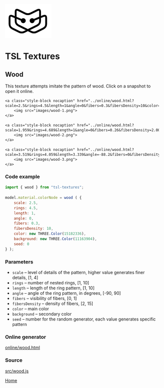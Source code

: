 <img class="logo" src="../assets/logo/logo.png">


# TSL Textures


## Wood

This texture attempts imitate the pattern of wood. Click on
a snapshot to open it online.

<p class="gallery">

	<a class="style-block nocaption" href="../online/wood.html?scale=2.5&rings=4.5&length=1&angle=0&fibers=0.3&fibersDensity=10&color=15182336&background=11163904&seed=0">
		<img src="images/wood-1.png">
	</a>

	<a class="style-block nocaption" href="../online/wood.html?scale=1.959&rings=4.689&length=1&angle=0&fibers=0.26&fibersDensity=2.002&color=16573123&background=12165528&seed=5249">
		<img src="images/wood-2.png">
	</a>

	<a class="style-block nocaption" href="../online/wood.html?scale=3.519&rings=4.059&length=3.339&angle=-88.2&fibers=0&fibersDensity=2&color=12883080&background=15717796&seed=5412">
		<img src="images/wood-3.png">
	</a>

</p>


### Code example

```js
import { wood } from "tsl-textures";

model.material.colorNode = wood ( {
	scale: 2.5,
	rings: 4.5,
	length: 1,
	angle: 0,
	fibers: 0.3,
	fibersDensity: 10,
	color: new THREE.Color(15182336),
	background: new THREE.Color(11163904),
	seed: 0
} );
```


### Parameters

* `scale` &ndash; level of details of the pattern, higher value generates finer details, [1, 4]
* `rings` &ndash; number of nested rings, [1, 10]
* `length` &ndash; length of the ring pattern, [1, 10]
* `angle` &ndash; angle of the ring pattern, in degrees, [-90, 90]
* `fibers` &ndash; visibility of fibers, [0, 1]
* `fibersDensity` &ndash; density of fibers, [2, 15]
* `color` &ndash; main color
* `background` &ndash; secondary color
* `seed` &ndash; number for the random generator, each value generates specific pattern


### Online generator

[online/wood.html](../online/wood.html)


### Source

[src/wood.js](https://github.com/boytchev/tsl-textures/blob/main/src/wood.js)


<div class="footnote">
	<a href="../">Home</a>
</div>